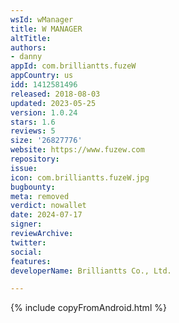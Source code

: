 ```yaml
---
wsId: wManager
title: W MANAGER
altTitle: 
authors:
- danny
appId: com.brilliantts.fuzeW
appCountry: us
idd: 1412581496
released: 2018-08-03
updated: 2023-05-25
version: 1.0.24
stars: 1.6
reviews: 5
size: '26827776'
website: https://www.fuzew.com
repository: 
issue: 
icon: com.brilliantts.fuzeW.jpg
bugbounty: 
meta: removed
verdict: nowallet
date: 2024-07-17
signer: 
reviewArchive: 
twitter: 
social: 
features: 
developerName: Brilliantts Co., Ltd.

---
```


{% include copyFromAndroid.html %}